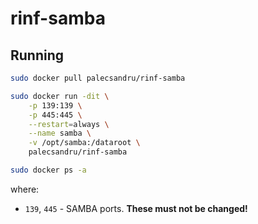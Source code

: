 # rinf-samba

## Running

```bash
sudo docker pull palecsandru/rinf-samba

sudo docker run -dit \
    -p 139:139 \
    -p 445:445 \
    --restart=always \
    --name samba \
    -v /opt/samba:/dataroot \
    palecsandru/rinf-samba

sudo docker ps -a
```

where:
  * `139`, `445` - SAMBA ports. **These must not be changed!**

